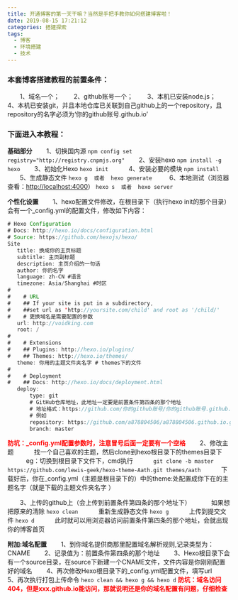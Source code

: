 ```yaml
---
title: 开通博客的第一天干嘛？当然是手把手教你如何搭建博客啦！
date: 2019-08-15 17:21:12
categories: 搭建探索
tags: 
  - 博客
  - 环境搭建
  - 技术
---
```

### 本套博客搭建教程的前置条件：
&emsp;&emsp;1、域名一个；
&emsp;&emsp;2、github账号一个；
&emsp;&emsp;3、本机已安装node.js；
&emsp;&emsp;4、本机已安装git，并且本地仓库已关联到自己github上的一个repository，且repository的名字必须为‘你的github账号.github.io’

### 下面进入本教程：
**基础部分**
&emsp;&emsp;1、切换国内源  `npm config set registry="http://registry.cnpmjs.org"`
&emsp;&emsp;2、安装hexo  `npm install -g hexo`
&emsp;&emsp;3、初始化Hexo  `hexo init  `
&emsp;&emsp;4、安装必要的模块  `npm install `
&emsp;&emsp;5、生成静态文件  `hexo g  或者  hexo generate `
&emsp;&emsp;6、本地测试（浏览器查看：<http://localhost:4000>）  `hexo s  或者  hexo server`

**个性化设置**
&emsp;&emsp;1、hexo配置文件修改，在根目录下（执行hexo init的那个目录）会有一个_config.yml的配置文件，修改如下内容：
```java
# Hexo Configuration
# Docs: http://hexo.io/docs/configuration.html
# Source: https://github.com/hexojs/hexo/
Site
   title: 换成你的主页标题
   subtitle: 主页副标题
   description: 主页介绍的一句话
   author: 你的名字
   language: zh-CN #语言
   timezone: Asia/Shanghai #时区
#
#    # URL
#    ## If your site is put in a subdirectory,
#    ##set url as 'http://yoursite.com/child' and root as '/child/'
#    # 更换域名是需要配置的参数
   url: http://voidking.com
   root: /
#
#    # Extensions
#    ## Plugins: http://hexo.io/plugins/
#    ## Themes: http://hexo.io/themes/
   theme: 你用的主题文件夹名字 # themes下的文件
#
#    # Deployment
#    ## Docs: http://hexo.io/docs/deployment.html
   deploy:
       type: git
       # GitHub仓库地址，此地址一定要是前置条件第四条的那个地址
       # 地址格式：https://github.com/你的github账号/你的github账号.github.io.git
       # 例如
       repository: https://github.com/a878804506/a878804506.github.io.git
       branch: master
```
**<font color=red>防坑：_config.yml配置参数时，注意冒号后面一定要有一个空格</font>**
&emsp;&emsp;2、修改主题
&emsp;&emsp;&emsp;找一个自己喜欢的主题，然后clone到hexo根目录下的themes目录下
&emsp;&emsp;&emsp;eg：切换到根目录下文件下，cmd执行
&emsp;&emsp;&emsp;`git clone -b master https://github.com/lewis-geek/hexo-theme-Aath.git themes/aath`
&emsp;&emsp;&emsp;下载好后，你在_config.yml（主题是根目录下的）中的theme:处配置成你下在的主题名字（就是下载的主题文件夹名字 ）
        
&emsp;&emsp;3、上传的github上（会上传到前置条件第四条的那个地址下）
&emsp;&emsp;&emsp;如果想把原来的清除 `hexo clean`
&emsp;&emsp;&emsp;重新生成静态文件 `hexo g`
&emsp;&emsp;&emsp;上传到提交文件 `hexo d`
&emsp;&emsp;&emsp;此时就可以用浏览器访问前置条件第四条的那个地址，会就出现你的博客首页
        
**附加:域名配置**
&emsp;&emsp;1、到你域名提供商那里配置域名解析规则,记录类型为：CNAME
&emsp;&emsp;2、记录值为：前置条件第四条的那个地址
&emsp;&emsp;3、Hexo根目录下会有一个source目录，在source下新建一个CNAME文件，文件内容是你刚刚配置好的域名
&emsp;&emsp;4、再次修改Hexo根目录下的_config.yml配置文件，填写url
&emsp;&emsp;5、再次执行打包上传命令 `hexo clean && hexo g && hexo d`
**<font color=red>防坑：域名访问404，但是xxx.github.io能访问，那就说明还是你的域名配置有问题，仔细检查</font>**